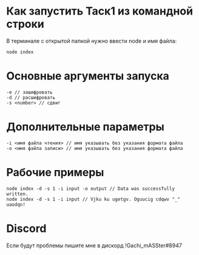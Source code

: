 # Как запустить Таск1 из командной строки

В терминале с открытой папкой нужно ввести node и имя файла:
```
node index 
```
# Основные аргументы запуска 
```
-e // зашифровать
-d // расшифровать 
-s <number> // сдвиг
```
# Дополнительные параметры

```
-i <имя файла чтения> // имя указывать без указания формата файла
-o <имя файла записи> // имя указывать без указания формата файла
```
# Рабочие примеры
```
node index -d -s 1 -i input -o output // Data was successfully written.
node index -d -s 1 -i input // Vjku ku ugetgv. Oguucig cdqwv "_" uaodqn!

```
# Discord
Если будут проблемы пишите мне в дискорд  !Gachi_mASSter#8947